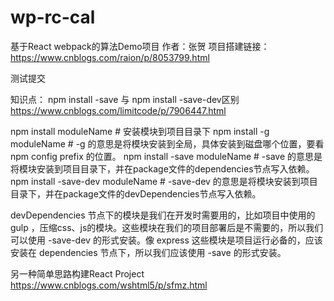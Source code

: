 # wp-rc-cal
基于React webpack的算法Demo项目
作者：张贺
项目搭建链接：https://www.cnblogs.com/raion/p/8053799.html

测试提交

知识点：
npm install -save 与 npm install -save-dev区别
https://www.cnblogs.com/limitcode/p/7906447.html

npm install moduleName # 安装模块到项目目录下
npm install -g moduleName # -g 的意思是将模块安装到全局，具体安装到磁盘哪个位置，要看 npm config prefix 的位置。
npm install -save moduleName # -save 的意思是将模块安装到项目目录下，并在package文件的dependencies节点写入依赖。
npm install -save-dev moduleName # -save-dev 的意思是将模块安装到项目目录下，并在package文件的devDependencies节点写入依赖。

devDependencies 节点下的模块是我们在开发时需要用的，比如项目中使用的 gulp ，压缩css、js的模块。这些模块在我们的项目部署后是不需要的，所以我们可以使用 -save-dev 的形式安装。像 express 这些模块是项目运行必备的，应该安装在 dependencies 节点下，所以我们应该使用 -save 的形式安装。

另一种简单思路构建React Project
https://www.cnblogs.com/wshtml5/p/sfmz.html
